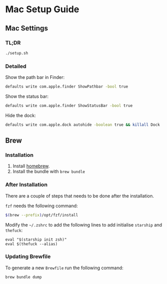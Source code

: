 # Mac Setup Guide

## Mac Settings

### TL;DR
```bash
./setup.sh
```

### Detailed

Show the path bar in Finder:
```bash
defaults write com.apple.finder ShowPathbar -bool true
```

Show the status bar:
```bash
defaults write com.apple.finder ShowStatusBar -bool true
```

Hide the dock:
```bash
defaults write com.apple.dock autohide -boolean true && killall Dock
```



## Brew
### Installation
1. Install [homebrew](https://brew.sh/).
1. Install the bundle with `brew bundle`


### After Installation
There are a couple of steps that needs to be done after the installation. 

`fzf` needs the following command:
```bash
$(brew --prefix)/opt/fzf/install
```

Modify the `~/.zshrc` to add the following lines to add initialise `starship` and `thefuck`:

```
eval "$(starship init zsh)"
eval $(thefuck --alias)
```


### Updating Brewfile
To generate a new `Brewfile` run the following command: 

```bash
brew bundle dump
```

